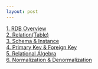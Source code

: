 ```yaml
---
layout: post
--- 
```

<a href="/board/Database/DB1">1. RDB Overview</a><br>
<a href="/board/Database/DB2">2. Relation(Table)</a><br>
<a href="/board/Database/DB3">3. Schema & Instance</a><br>
<a href="/board/Database/DB4">4. Primary Key & Foreign Key</a><br>
<a href="/board/Database/DB5">5. Relational Algebra</a><br>
<a href="/board/Database/DB6">6. Normalization & Denormalization</a><br>